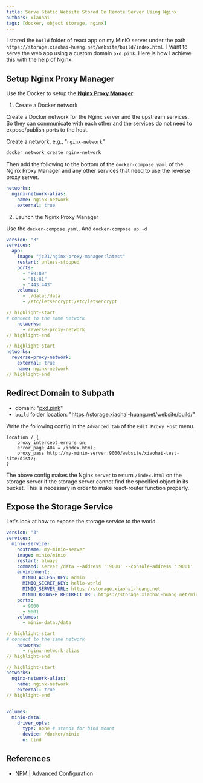 ```yaml
---
title: Serve Static Website Stored On Remote Server Using Nginx
authors: xiaohai
tags: [docker, object storage, nginx]
---
```


I stored the `build` folder of react app on my MiniO server under the path `https://storage.xiaohai-huang.net/website/build/index.html`. I want to serve the web app using a custom domain `pxd.pink`. Here is how I achieve this with the help of Nginx.

<!-- truncate -->

## Setup Nginx Proxy Manager

Use the Docker to setup the [**Nginx Proxy Manager**](https://github.com/NginxProxyManager/nginx-proxy-manager).

1. Create a Docker network

Create a Docker network for the Nginx server and the upstream services. So they can communicate with each other and the services do not need to expose/publish ports to the host.

Create a network, e.g., "`nginx-network`"

```bash
docker network create nginx-network
```

Then add the following to the bottom of the `docker-compose.yaml` of the Nginx Proxy Manager and any other services that need to use the reverse proxy server.

```yaml title="docker-compose.yaml"
networks:
  nginx-network-alias:
    name: nginx-network
    external: true
```

2. Launch the Nginx Proxy Manager

Use the `docker-compose.yaml`. And `docker-compose up -d`

```yaml title="docker-compose.yaml"
version: "3"
services:
  app:
    image: "jc21/nginx-proxy-manager:latest"
    restart: unless-stopped
    ports:
      - "80:80"
      - "81:81"
      - "443:443"
    volumes:
      - ./data:/data
      - /etc/letsencrypt:/etc/letsencrypt

// highlight-start
# connect to the same network
    networks:
      - reverse-proxy-network
// highlight-end

// highlight-start
networks:
  reverse-proxy-network:
    external: true
    name: nginx-network
// highlight-end

```

## Redirect Domain to Subpath

- domain: "[pxd.pink](https://pxd.pink)"
- `build` folder location: "https://storage.xiaohai-huang.net/website/build/"

Write the following config in the `Advanced tab` of the `Edit Proxy Host` menu.

```
location / {
    proxy_intercept_errors on;
    error_page 404 = /index.html;
    proxy_pass http://my-minio-server:9000/website/xiaohai-test-site/dist/;
}
```

The above config makes the Nginx server to return `/index.html` on the storage server if the storage server cannot find the specified object in its bucket. This is necessary in order to make react-router function properly.

## Expose the Storage Service

Let's look at how to expose the storage service to the world.

```yaml title="docker-compose.yaml"
version: "3"
services:
  minio-service:
    hostname: my-minio-server
    image: minio/minio
    restart: always
    command: server /data --address ':9000' --console-address ':9001'
    environment:
      MINIO_ACCESS_KEY: admin
      MINIO_SECRET_KEY: hello-world
      MINIO_SERVER_URL: https://storage.xiaohai-huang.net
      MINIO_BROWSER_REDIRECT_URL: https://storage.xiaohai-huang.net/minio-console
    ports:
      - 9000
      - 9001
    volumes:
      - minio-data:/data

// highlight-start
# connect to the same network
    networks:
      - nginx-network-alias
// highlight-end

// highlight-start
networks:
  nginx-network-alias:
    name: nginx-network
    external: true
// highlight-end


volumes:
  minio-data:
    driver_opts:
      type: none # stands for bind mount
      device: /docker/minio
      o: bind
```

## References

- [NPM | Advanced Configuration](https://nginxproxymanager.com/advanced-config/#best-practice-use-a-docker-network)
